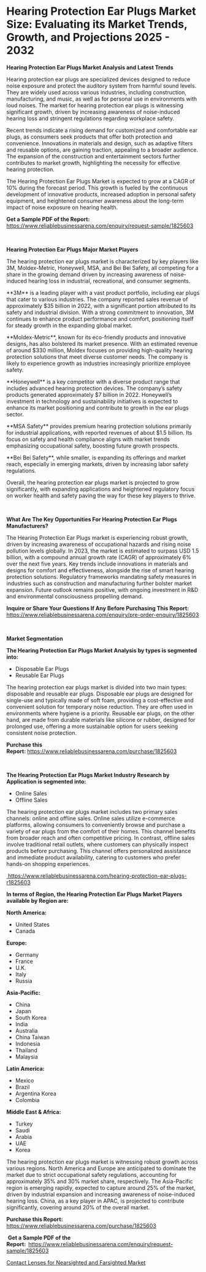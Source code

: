 <p><h1>Hearing Protection Ear Plugs Market Size: Evaluating its Market Trends, Growth, and Projections 2025 - 2032</h1></p><p><strong>Hearing Protection Ear Plugs Market Analysis and Latest Trends</strong></p>
<p><p>Hearing protection ear plugs are specialized devices designed to reduce noise exposure and protect the auditory system from harmful sound levels. They are widely used across various industries, including construction, manufacturing, and music, as well as for personal use in environments with loud noises. The market for hearing protection ear plugs is witnessing significant growth, driven by increasing awareness of noise-induced hearing loss and stringent regulations regarding workplace safety.</p><p>Recent trends indicate a rising demand for customized and comfortable ear plugs, as consumers seek products that offer both protection and convenience. Innovations in materials and design, such as adaptive filters and reusable options, are gaining traction, appealing to a broader audience. The expansion of the construction and entertainment sectors further contributes to market growth, highlighting the necessity for effective hearing protection.</p><p>The Hearing Protection Ear Plugs Market is expected to grow at a CAGR of 10% during the forecast period. This growth is fueled by the continuous development of innovative products, increased adoption in personal safety equipment, and heightened consumer awareness about the long-term impact of noise exposure on hearing health.</p></p>
<p><strong>Get a Sample PDF of the Report:&nbsp;</strong> <a href="https://www.reliablebusinessarena.com/enquiry/request-sample/1825603?utm_campaign=1871&utm_medium=2&utm_source=Github&utm_content=ia&utm_term=07022025&utm_id=hearing-protection-ear-plugs">https://www.reliablebusinessarena.com/enquiry/request-sample/1825603</a></p>
<p>&nbsp;</p>
<p><strong>Hearing Protection Ear Plugs Major Market Players</strong></p>
<p><p>The hearing protection ear plugs market is characterized by key players like 3M, Moldex-Metric, Honeywell, MSA, and Bei Bei Safety, all competing for a share in the growing demand driven by increasing awareness of noise-induced hearing loss in industrial, recreational, and consumer segments.</p><p>**3M** is a leading player with a vast product portfolio, including ear plugs that cater to various industries. The company reported sales revenue of approximately $35 billion in 2022, with a significant portion attributed to its safety and industrial division. With a strong commitment to innovation, 3M continues to enhance product performance and comfort, positioning itself for steady growth in the expanding global market.</p><p>**Moldex-Metric**, known for its eco-friendly products and innovative designs, has also bolstered its market presence. With an estimated revenue of around $330 million, Moldex focuses on providing high-quality hearing protection solutions that meet diverse customer needs. The company is likely to experience growth as industries increasingly prioritize employee safety.</p><p>**Honeywell** is a key competitor with a diverse product range that includes advanced hearing protection devices. The company’s safety products generated approximately $7 billion in 2022. Honeywell’s investment in technology and sustainability initiatives is expected to enhance its market positioning and contribute to growth in the ear plugs sector.</p><p>**MSA Safety** provides premium hearing protection solutions primarily for industrial applications, with reported revenues of about $1.5 billion. Its focus on safety and health compliance aligns with market trends emphasizing occupational safety, boosting future growth prospects.</p><p>**Bei Bei Safety**, while smaller, is expanding its offerings and market reach, especially in emerging markets, driven by increasing labor safety regulations.</p><p>Overall, the hearing protection ear plugs market is projected to grow significantly, with expanding applications and heightened regulatory focus on worker health and safety paving the way for these key players to thrive.</p></p>
<p>&nbsp;</p>
<p><strong>What Are The Key Opportunities For Hearing Protection Ear Plugs Manufacturers?</strong></p>
<p><p>The Hearing Protection Ear Plugs market is experiencing robust growth, driven by increasing awareness of occupational hazards and rising noise pollution levels globally. In 2023, the market is estimated to surpass USD 1.5 billion, with a compound annual growth rate (CAGR) of approximately 6% over the next five years. Key trends include innovations in materials and designs for comfort and effectiveness, alongside the rise of smart hearing protection solutions. Regulatory frameworks mandating safety measures in industries such as construction and manufacturing further bolster market expansion. Future outlook remains positive, with ongoing investment in R&D and environmental consciousness propelling demand.</p></p>
<p><strong>Inquire or Share Your Questions If Any Before Purchasing This Report:</strong> <a href="https://www.reliablebusinessarena.com/enquiry/pre-order-enquiry/1825603?utm_campaign=1871&utm_medium=2&utm_source=Github&utm_content=ia&utm_term=07022025&utm_id=hearing-protection-ear-plugs">https://www.reliablebusinessarena.com/enquiry/pre-order-enquiry/1825603</a></p>
<p>&nbsp;</p>
<p><strong>Market Segmentation</strong></p>
<p><strong>The Hearing Protection Ear Plugs Market Analysis by types is segmented into:</strong></p>
<p><ul><li>Disposable Ear Plugs</li><li>Reusable Ear Plugs</li></ul></p>
<p><p>The hearing protection ear plugs market is divided into two main types: disposable and reusable ear plugs. Disposable ear plugs are designed for single-use and typically made of soft foam, providing a cost-effective and convenient solution for temporary noise reduction. They are often used in environments where hygiene is a priority. Reusable ear plugs, on the other hand, are made from durable materials like silicone or rubber, designed for prolonged use, offering a more sustainable option for users seeking consistent noise protection.</p></p>
<p><strong>Purchase this Report:&nbsp;</strong><a href="https://www.reliablebusinessarena.com/purchase/1825603?utm_campaign=1871&utm_medium=2&utm_source=Github&utm_content=ia&utm_term=07022025&utm_id=hearing-protection-ear-plugs">https://www.reliablebusinessarena.com/purchase/1825603</a></p>
<p>&nbsp;</p>
<p><strong>The Hearing Protection Ear Plugs Market Industry Research by Application is segmented into:</strong></p>
<p><ul><li>Online Sales</li><li>Offline Sales</li></ul></p>
<p><p>The hearing protection ear plugs market includes two primary sales channels: online and offline sales. Online sales utilize e-commerce platforms, allowing consumers to conveniently browse and purchase a variety of ear plugs from the comfort of their homes. This channel benefits from broader reach and often competitive pricing. In contrast, offline sales involve traditional retail outlets, where customers can physically inspect products before purchasing. This channel offers personalized assistance and immediate product availability, catering to customers who prefer hands-on shopping experiences.</p></p>
<p><a href="https://www.reliablebusinessarena.com/hearing-protection-ear-plugs-r1825603?utm_campaign=1871&utm_medium=2&utm_source=Github&utm_content=ia&utm_term=07022025&utm_id=hearing-protection-ear-plugs">&nbsp;https://www.reliablebusinessarena.com/hearing-protection-ear-plugs-r1825603</a></p>
<p><strong>In terms of Region, the Hearing Protection Ear Plugs Market Players available by Region are:</strong></p>
<p>
    <p> <strong> North America: </strong>
        <ul>
            <li>United States</li>
            <li>Canada</li>
        </ul>
        </p> 
    <p> <strong> Europe: </strong>
        <ul>
            <li>Germany</li>
            <li>France</li>
            <li>U.K.</li>
            <li>Italy</li>
            <li>Russia</li>
        </ul>
        </p> 
    <p> <strong> Asia-Pacific: </strong>
        <ul>
            <li>China</li>
            <li>Japan</li>
            <li>South Korea</li>
            <li>India</li>
            <li>Australia</li>
            <li>China Taiwan</li>
            <li>Indonesia</li>
            <li>Thailand</li>
            <li>Malaysia</li>
        </ul>
        </p> 
    <p> <strong> Latin America: </strong>
        <ul>
            <li>Mexico</li>
            <li>Brazil</li>
            <li>Argentina Korea</li>
            <li>Colombia</li>
        </ul>
        </p> 
    <p> <strong> Middle East & Africa: </strong>
        <ul>
            <li>Turkey</li>
            <li>Saudi</li>
            <li>Arabia</li>
            <li>UAE</li>
            <li>Korea</li>
        </ul>
    </p>
    </p>
<p><p>The hearing protection ear plugs market is witnessing robust growth across various regions. North America and Europe are anticipated to dominate the market due to strict occupational safety regulations, accounting for approximately 35% and 30% market share, respectively. The Asia-Pacific region is emerging rapidly, expected to capture around 25% of the market, driven by industrial expansion and increasing awareness of noise-induced hearing loss. China, as a key player in APAC, is projected to contribute significantly, covering around 20% of the overall market.</p></p>
<p><strong>Purchase this Report: </strong><a href="https://www.reliablebusinessarena.com/purchase/1825603?utm_campaign=1871&utm_medium=2&utm_source=Github&utm_content=ia&utm_term=07022025&utm_id=hearing-protection-ear-plugs">https://www.reliablebusinessarena.com/purchase/1825603</a></p>
<p>&nbsp;<strong>Get a Sample PDF of the Report:&nbsp;&nbsp;</strong><a href="https://www.reliablebusinessarena.com/enquiry/request-sample/1825603?utm_campaign=1871&utm_medium=2&utm_source=Github&utm_content=ia&utm_term=07022025&utm_id=hearing-protection-ear-plugs">https://www.reliablebusinessarena.com/enquiry/request-sample/1825603</a></p>
<p><strong></strong></p>
<p><p><a href="https://github.com/marloy8/Market-Research-Report-List-7/blob/main/contact-lenses-for-nearsighted-and-farsighted-market.md?utm_campaign=1871&utm_medium=2&utm_source=Github&utm_content=ia&utm_term=07022025&utm_id=hearing-protection-ear-plugs">Contact Lenses for Nearsighted and Farsighted Market</a></p></p>